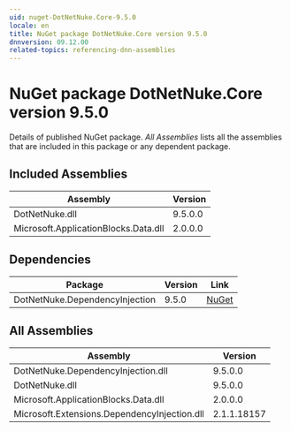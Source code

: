 ```yaml
---
uid: nuget-DotNetNuke.Core-9.5.0
locale: en
title: NuGet package DotNetNuke.Core version 9.5.0
dnnversion: 09.12.00
related-topics: referencing-dnn-assemblies
---
```


# NuGet package DotNetNuke.Core version 9.5.0
Details of published NuGet package.
*All Assemblies* lists all the assemblies that are included in this package or any dependent package.

## Included Assemblies

|Assembly|Version|
|---|---|
|DotNetNuke.dll|9.5.0.0|
|Microsoft.ApplicationBlocks.Data.dll|2.0.0.0|

## Dependencies

|Package|Version|Link|
|---|---|---|
|DotNetNuke.DependencyInjection|9.5.0|[NuGet](https://www.nuget.org/packages/DotNetNuke.DependencyInjection/9.5.0)|

## All Assemblies

|Assembly|Version|
|---|---|
|DotNetNuke.DependencyInjection.dll|9.5.0.0|
|DotNetNuke.dll|9.5.0.0|
|Microsoft.ApplicationBlocks.Data.dll|2.0.0.0|
|Microsoft.Extensions.DependencyInjection.dll|2.1.1.18157|

